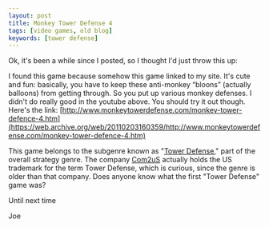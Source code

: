 ```yaml
---
layout: post
title: Monkey Tower Defense 4
tags: [video games, old blog]
keywords: [tower defense]
---
```


Ok, it's been a while since I posted, so I thought I'd just throw this up:

I found this game because somehow this game linked to my site. It's cute and fun: basically, you have to keep these anti-monkey “bloons” (actually balloons) from getting through. So you put up various monkey defenses. I didn't do really good in the youtube above. You should try it out though. Here's the link: [http://www.monkeytowerdefense.com/monkey-tower-defence-4.htm](https://web.archive.org/web/20110203160359/http://www.monkeytowerdefense.com/monkey-tower-defence-4.htm)

This game belongs to the subgenre known as "[Tower Defense](http://en.wikipedia.org/wiki/Tower_defense)," part of the overall strategy genre. The company [Com2uS](http://www.com2us.com/ENGGlobal/Corporate/About.asp) actually holds the US trademark for the term Tower Defense, which is curious, since the genre is older than that company. Does anyone know what the first "Tower Defense" game was?

Until next time

Joe
